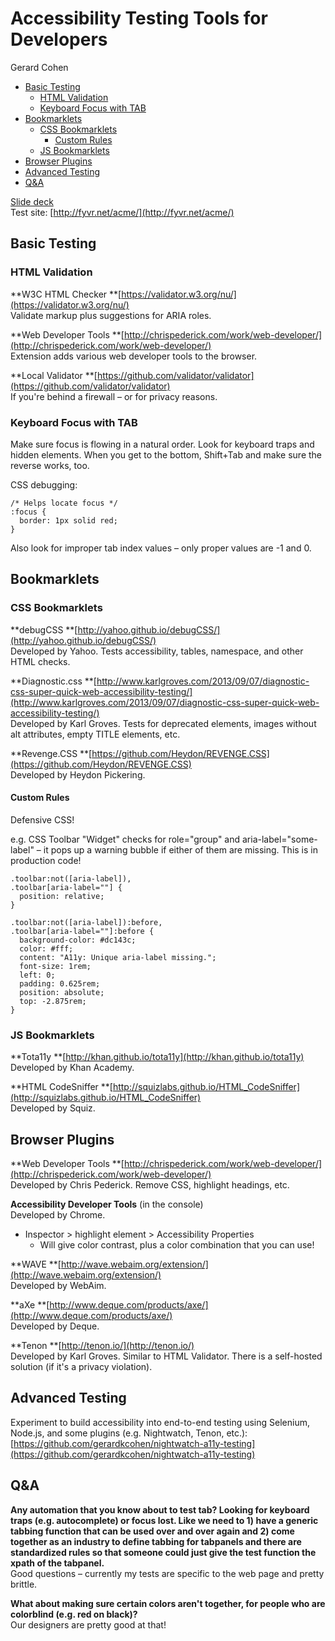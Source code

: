 # Accessibility Testing Tools for Developers

Gerard Cohen

* [Basic Testing](#basic-testing)
  * [HTML Validation](#html-validation)
  * [Keyboard Focus with TAB](#keyboard-focus-with-tab)
* [Bookmarklets](#bookmarklets)
  * [CSS Bookmarklets](#css-bookmarklets)
    * [Custom Rules](#custom-rules)
  * [JS Bookmarklets](#js-bookmarklets)
* [Browser Plugins](#browser-plugins)
* [Advanced Testing](#advanced-testing)
* [Q&A](#q-a)

[Slide deck](http://www.slideshare.net/gerardkcohen/accessibility-testing-tools-for-developers-gerard-k-cohen-csun-2016)  
Test site: [http://fyvr.net/acme/](http://fyvr.net/acme/)

## Basic Testing

### HTML Validation

**W3C HTML Checker **[https://validator.w3.org/nu/](https://validator.w3.org/nu/)  
Validate markup plus suggestions for ARIA roles.

**Web Developer Tools **[http://chrispederick.com/work/web-developer/](http://chrispederick.com/work/web-developer/)  
Extension adds various web developer tools to the browser.

**Local Validator **[https://github.com/validator/validator](https://github.com/validator/validator)  
If you're behind a firewall – or for privacy reasons.

### Keyboard Focus with TAB

Make sure focus is flowing in a natural order. Look for keyboard traps and hidden elements. When you get to the bottom, Shift+Tab and make sure the reverse works, too.

CSS debugging:

```
/* Helps locate focus */
:focus {
  border: 1px solid red;
}
```

Also look for improper tab index values – only proper values are -1 and 0.

## Bookmarklets

### CSS Bookmarklets

**debugCSS **[http://yahoo.github.io/debugCSS/](http://yahoo.github.io/debugCSS/)  
Developed by Yahoo. Tests accessibility, tables, namespace, and other HTML checks.

**Diagnostic.css **[http://www.karlgroves.com/2013/09/07/diagnostic-css-super-quick-web-accessibility-testing/](http://www.karlgroves.com/2013/09/07/diagnostic-css-super-quick-web-accessibility-testing/)  
Developed by Karl Groves. Tests for deprecated elements, images without alt attributes, empty TITLE elements, etc.

**Revenge.CSS **[https://github.com/Heydon/REVENGE.CSS](https://github.com/Heydon/REVENGE.CSS)  
Developed by Heydon Pickering.

#### Custom Rules

Defensive CSS!

e.g. CSS Toolbar "Widget" checks for role="group" and aria-label="some-label" – it pops up a warning bubble if either of them are missing. This is in production code!

```
.toolbar:not([aria-label]),
.toolbar[aria-label=""] {
  position: relative;
}

.toolbar:not([aria-label]):before,
.toolbar[aria-label=""]:before {
  background-color: #dc143c;
  color: #fff;
  content: "A11y: Unique aria-label missing.";
  font-size: 1rem;
  left: 0;
  padding: 0.625rem;
  position: absolute;
  top: -2.875rem;
}
```

### JS Bookmarklets

**Tota11y **[http://khan.github.io/tota11y](http://khan.github.io/tota11y)  
Developed by Khan Academy.

**HTML CodeSniffer **[http://squizlabs.github.io/HTML_CodeSniffer](http://squizlabs.github.io/HTML_CodeSniffer)  
Developed by Squiz.

## Browser Plugins

**Web Developer Tools **[http://chrispederick.com/work/web-developer/](http://chrispederick.com/work/web-developer/)  
Developed by Chris Pederick. Remove CSS, highlight headings, etc.

**Accessibility Developer Tools** (in the console)  
Developed by Chrome.

* Inspector > highlight element > Accessibility Properties
    * Will give color contrast, plus a color combination that you can use!

**WAVE **[http://wave.webaim.org/extension/](http://wave.webaim.org/extension/)  
Developed by WebAim.

**aXe **[http://www.deque.com/products/axe/](http://www.deque.com/products/axe/)  
Developed by Deque.

**Tenon **[http://tenon.io/](http://tenon.io/)  
Developed by Karl Groves. Similar to HTML Validator. There is a self-hosted solution (if it's a privacy violation).

## Advanced Testing

Experiment to build accessibility into end-to-end testing using Selenium, Node.js, and some plugins (e.g. Nightwatch, Tenon, etc.): [https://github.com/gerardkcohen/nightwatch-a11y-testing](https://github.com/gerardkcohen/nightwatch-a11y-testing)

## Q&A

**Any automation that you know about to test tab? Looking for keyboard traps (e.g. autocomplete) or focus lost. Like we need to 1) have a generic tabbing function that can be used over and over again and 2) come together as an industry to define tabbing for tabpanels and there are standardized rules so that someone could just give the test function the xpath of the tabpanel.**  
Good questions – currently my tests are specific to the web page and pretty brittle.

**What about making sure certain colors aren't together, for people who are colorblind (e.g. red on black)?**  
Our designers are pretty good at that!
